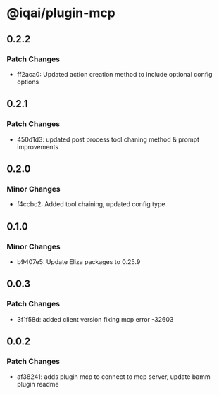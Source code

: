 # @iqai/plugin-mcp

## 0.2.2

### Patch Changes

- ff2aca0: Updated action creation method to include optional config options

## 0.2.1

### Patch Changes

- 450d1d3: updated post process tool chaning method & prompt improvements

## 0.2.0

### Minor Changes

- f4ccbc2: Added tool chaining, updated config type

## 0.1.0

### Minor Changes

- b9407e5: Update Eliza packages to 0.25.9

## 0.0.3

### Patch Changes

- 3f1f58d: added client version fixing mcp error -32603

## 0.0.2

### Patch Changes

- af38241: adds plugin mcp to connect to mcp server, update bamm plugin readme

